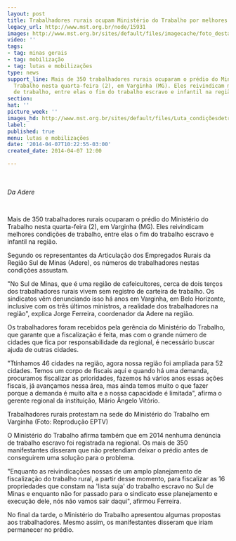 ```yaml
---
layout: post
title: Trabalhadores rurais ocupam Ministério do Trabalho por melhores condições
legacy_url: http://www.mst.org.br/node/15931
images: http://www.mst.org.br/sites/default/files/imagecache/foto_destaque/Luta_condiçõesdetrabalho.jpg
video: ''
tags:
- tag: minas gerais
- tag: mobilização
- tag: lutas e mobilizações
type: news
support_line: Mais de 350 trabalhadores rurais ocuparam o prédio do Ministério do
  Trabalho nesta quarta-feira (2), em Varginha (MG). Eles reivindicam melhores condições
  de trabalho, entre elas o fim do trabalho escravo e infantil na região.&nbsp;
section: 
hat: ''
picture_week: ''
images_hd: http://www.mst.org.br/sites/default/files/Luta_condiçõesdetrabalho.jpg
label: 
published: true
menu: lutas e mobilizações
date: '2014-04-07T10:22:55-03:00'
created_date: 2014-04-07 12:00

---
```

<p><em><img style="margin: 10px;" src="http://www.mst.org.br/sites/default/files/Luta_condi%C3%A7%C3%B5esdetrabalho.jpg" alt=""><br></em></p><p><em>Da Adere</em></p><p>&nbsp;</p><p>Mais de 350 trabalhadores rurais ocuparam o prédio do Ministério do Trabalho nesta quarta-feira (2), em Varginha (MG). Eles reivindicam melhores condições de trabalho, entre elas o fim do trabalho escravo e infantil na região.&nbsp;</p><p>Segundo os representantes da Articulação dos Empregados Rurais da Região Sul de Minas (Adere), os números de trabalhadores nestas condições assustam.</p><p>"No Sul de Minas, que é uma região de cafeicultores, cerca de dois terços dos trabalhadores rurais vivem sem registro de carteira de trabalho. Os sindicatos vêm denunciando isso há anos em Varginha, em Belo Horizonte, inclusive com os três últimos ministros, a realidade dos trabalhadores na região", explica Jorge Ferreira, coordenador da Adere na região.</p><p>Os trabalhadores foram recebidos pela gerência do Ministério do Trabalho, que garante que a fiscalização é feita, mas com o grande número de cidades que fica por responsabilidade da regional, é necessário buscar ajuda de outras cidades.</p><p>"Ttínhamos 46 cidades na região, agora nossa região foi ampliada para 52 cidades. Temos um corpo de fiscais aqui e quando há uma demanda, procuramos fiscalizar as prioridades, fazemos há vários anos essas ações fiscais, já avançamos nessa área, mas ainda temos muito o que fazer porque a demanda é muito alta e a nossa capacidade é limitada", afirma o gerente regional da instituição, Mário Ângelo Vitório.</p><p>Trabalhadores rurais protestam na sede do Ministério do Trabalho em Varginha (Foto: Reprodução EPTV)</p><p>O Ministério do Trabalho afirma também que em 2014 nenhuma denúncia de trabalho escravo foi registrada na regional. Os mais de 350 manifestantes disseram que não pretendiam deixar o prédio antes de conseguirem uma solução para o problema.</p><p>"Enquanto as reivindicações nossas de um amplo planejamento de fiscalização do trabalho rural, a partir desse momento, para fiscalizar as 16 propriedades que constam na 'lista suja' do trabalho escravo no Sul de Minas e enquanto não for passado para o sindicato esse planejamento e execução dele, nós não vamos sair daqui", afirmou Ferreira.</p><p>No final da tarde, o Ministério do Trabalho apresentou algumas propostas aos trabalhadores. Mesmo assim, os manifestantes disseram que iriam permanecer no prédio.</p><div>&nbsp;</div><div>&nbsp;</div>
